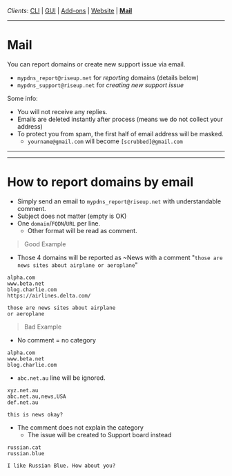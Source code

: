 _Clients_:    [CLI](client_cli.md) | [GUI](client_gui.md) | [Add-ons](client_addon.md) | [Website](client_web.md) | [**Mail**](client_mail.md)

----

# Mail

You can report domains or create new support issue via email.

- `mypdns_report@riseup.net` for _reporting_ domains (details below)
- `mypdns_support@riseup.net` for _creating new support issue_

Some info:
- You will not receive any replies.
- Emails are deleted instantly after process (means we do not collect your address)
- To protect you from spam, the first half of email address will be masked.
  - `yourname@gmail.com` will become `[scrubbed]@gmail.com`


----
----

# How to report domains by email

- Simply send an email to `mypdns_report@riseup.net` with understandable comment.
- Subject does not matter (empty is OK)
- One `domain`/`FQDN`/`URL` per line.
  - Other format will be read as comment.


> Good Example

- Those 4 domains will be reported as ~News with a comment "`those are news sites about airplane or aeroplane`"

```
alpha.com
www.beta.net
blog.charlie.com
https://airlines.delta.com/

those are news sites about airplane
or aeroplane
```


> Bad Example

- No comment = no category
```
alpha.com
www.beta.net
blog.charlie.com
```

- `abc.net.au` line will be ignored.
```
xyz.net.au
abc.net.au,news,USA
def.net.au

this is news okay?
```

- The comment does not explain the category
  - The issue will be created to Support board instead
```
russian.cat
russian.blue

I like Russian Blue. How about you?
```
